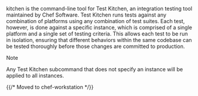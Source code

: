 kitchen is the command-line tool for Test Kitchen, an integration
testing tool maintained by Chef Software. Test Kitchen runs tests
against any combination of platforms using any combination of test
suites. Each test, however, is done against a specific instance, which
is comprised of a single platform and a single set of testing criteria.
This allows each test to be run in isolation, ensuring that different
behaviors within the same codebase can be tested thoroughly before those
changes are committed to production.

<div class="admonition-note">

<p class="admonition-note-title">Note</p>

<div class="admonition-note-text">

Any Test Kitchen subcommand that does not specify an instance will be
applied to all instances.

</div>

</div>

{{/* Moved to chef-workstation */}}